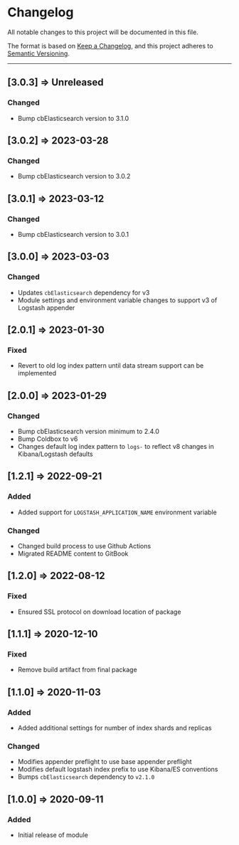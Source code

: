 # Changelog

All notable changes to this project will be documented in this file.

The format is based on [Keep a Changelog](https://keepachangelog.com/en/1.0.0/),
and this project adheres to [Semantic Versioning](https://semver.org/spec/v2.0.0.html).

----
## [3.0.3] => Unreleased
### Changed
* Bump cbElasticsearch version to 3.1.0

## [3.0.2] => 2023-03-28
### Changed
* Bump cbElasticsearch version to 3.0.2

## [3.0.1] => 2023-03-12
### Changed
* Bump cbElasticsearch version to 3.0.1

## [3.0.0] => 2023-03-03
### Changed
* Updates `cbElasticsearch` dependency for v3
* Module settings and environment variable changes to support v3 of Logstash appender

## [2.0.1] => 2023-01-30

### Fixed
* Revert to old log index pattern until data stream support can be implemented

## [2.0.0] => 2023-01-29
### Changed
* Bump cbElasticsearch version minimum to 2.4.0
* Bump Coldbox to v6
* Changes default log index pattern to `logs-` to reflect v8 changes in Kibana/Logstash defaults
## [1.2.1] => 2022-09-21
### Added
* Added support for `LOGSTASH_APPLICATION_NAME` environment variable
### Changed
* Changed build process to use Github Actions
* Migrated README content to GitBook
## [1.2.0] => 2022-08-12
### Fixed
* Ensured SSL protocol on download location of package

## [1.1.1] => 2020-12-10
### Fixed
* Remove build artifact from final package

## [1.1.0] => 2020-11-03
### Added
* Added additional settings for number of index shards and replicas

### Changed
* Modifies appender preflight to use base appender preflight
* Modifies default logstash index prefix to use Kibana/ES conventions
* Bumps `cbElasticsearch` dependency to `v2.1.0`

## [1.0.0] => 2020-09-11

### Added
* Initial release of module